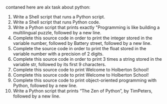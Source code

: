 contaned here are alx task about python:
1. Write a Shell script that runs a Python script.
2. Write a Shell script that runs Python code.
3. Write a Python script that prints exactly "Programming is like building a multilingual puzzle, followed by a new line.
4. Complete this source code in order to print the integer stored in the variable number, followed by Battery street, followed by a new line.
5. Complete the source code in order to print the float stored in the variable number with a precision of 2 digits.
6. Complete this source code in order to print 3 times a string stored in the variable str, followed by its first 9 characters.
7. Complete this source code to print Welcome to Holberton School!
8. Complete this source code to print Welcome to Holberton School!
9. Complete this source code to print object-oriented programming with Python, followed by a new line.
10. Write a Python script that prints “The Zen of Python”, by TimPeters, followed by a new line.
